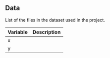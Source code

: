 ## Data
List of the files in the dataset used in the project.

| Variable    | Description |
| ----------- | ----------- |
| x           |             |
| y           |             |
